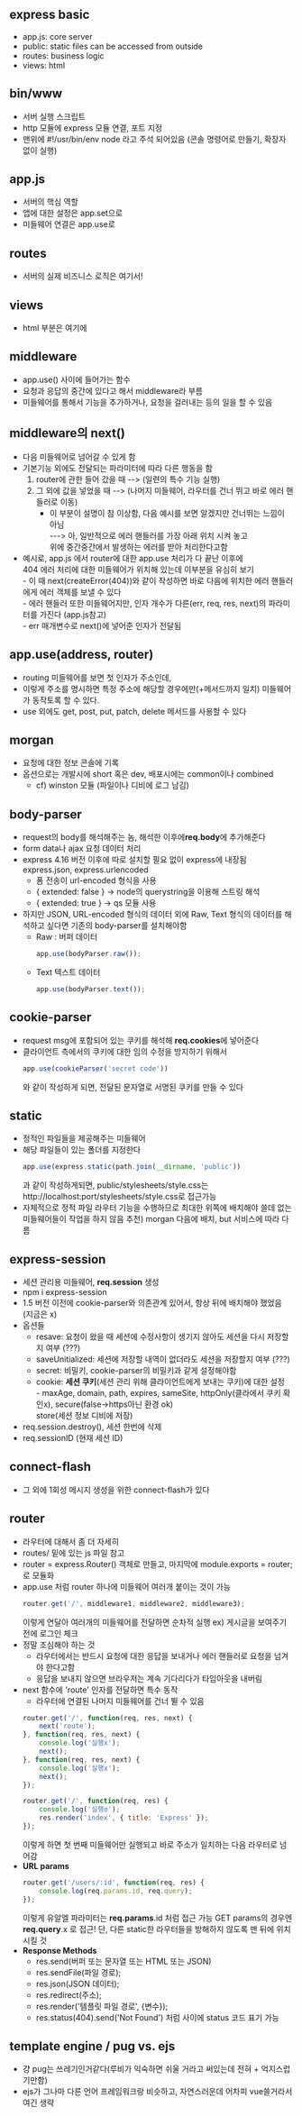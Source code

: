## express basic
- app.js: core server
- public: static files can be accessed from outside
- routes: business logic
- views: html


## bin/www
- 서버 실행 스크립트
- http 모듈에 express 모듈 연결, 포트 지정
- 맨위에 #!/usr/bin/env node 라고 주석 되어있음 (콘솔 명령어로 만들기, 확장자 없이 실행)


## app.js
- 서버의 핵심 역할 
- 앱에 대한 설정은 app.set으로
- 미들웨어 연결은 app.use로


## routes
- 서버의 실제 비즈니스 로직은 여기서!


## views
- html 부분은 여기에


## middleware
- app.use() 사이에 들어가는 함수
- 요청과 응답의 중간에 있다고 해서 middleware라 부름
- 미들웨어를 통해서 기능을 추가하거나, 요청을 걸러내는 등의 일을 할 수 있음


## middleware의 next()
- 다음 미들웨어로 넘어갈 수 있게 함
- 기본기능 외에도 전달되는 파라미터에 따라 다른 행동을 함  
	1. router에 관한  들어 갔을 때 --> (일련의 특수 기능 실행)  
	2. 그 외에 값을 넣었을 때 --> (나머지 미들웨어, 라우터를 건너 뛰고 바로 에러 핸들러로 이동)  
		- 이 부분이 설명이 참 이상함, 다음 예시를 보면 알겠지만 건너뛰는 느낌이 아님  
		---> 아, 일반적으로 에러 핸들러를 가장 아래 위치 시켜 놓고  
				 위에 중간중간에서 발생하는 에러를 받아 처리한다고함  
- 예시로, app.js 에서 router에 대한 app.use 처리가 다 끝난 이후에  
	404 에러 처리에 대한 미들웨어가 위치해 있는데 이부분을 유심히 보기  
		- 이 때 next(createError(404))와 같이 작성하면 바로 다음에 위치한 에러 핸들러에게 에러 객체를 보낼 수 있다  
		- 에러 핸들러 또한 미들웨어지만, 인자 개수가 다른(err, req, res, next)의 파라미터를 가진다 (app.js참고)  
			- err 매개변수로 next()에 넣어준 인자가 전달됨


## app.use(address, router)
- routing 미들웨어를 보면 첫 인자가 주소인데,
- 이렇게 주소를 명시하면 특정 주소에 해당할 경우에만(+메서드까지 일치) 미들웨어가 동작토록 할 수 있다.
- use 외에도 get, post, put, patch, delete 메서드를 사용할 수 있다

## morgan 
- 요청에 대한 정보 콘솔에 기록
- 옵션으로는 개발시에 short 혹은 dev, 배포시에는 common이나 combined
	- cf) winston 모듈 (파일이나 디비에 로그 남김)


## body-parser
- request의 body를 해석해주는 놈, 해석한 이후에**req.body**에 추가해준다
- form data나 ajax 요청 데이터 처리
- express 4.16 버전 이후에 따로 설치할 필요 없이 express에 내장됨 express.json, express.urlencoded
	- 폼 전송이 url-encoded 형식을 사용
	- { extended: false } -> node의 querystring을 이용해 스트링 해석
	- { extended: true  } -> qs 모듈 사용
- 하지만 JSON, URL-encoded 형식의 데이터 외에 Raw, Text 형식의 데이터를 해석하고 싶다면
	기존의 body-parser를 설치해야함
	- Raw : 버퍼 데이터
		```js
		app.use(bodyParser.raw());
		```
	- Text 텍스트 데이터
		```js
		app.use(bodyParser.text());
		```

## cookie-parser
- request msg에 포함되어 있는 쿠키를 해석해 **req.cookies**에 넣어준다 
- 클라이언트 측에서의 쿠키에 대한 임의 수정을 방지하기 위해서
	```js
	app.use(cookieParser('secret code'))
	```
	와 같이 작성하게 되면, 전달된 문자열로 서명된 쿠키를 만들 수 있다


## static
- 정적인 파일들을 제공해주는 미들웨어
- 해당 파일들이 있는 폴더를 지정한다
	```js
	app.use(express.static(path.join(__dirname, 'public'))
	```
	과 같이 작성하게되면, public/stylesheets/style.css는 http://localhost:port/stylesheets/style.css로 접근가능
- 자체적으로 정적 파일 라우터 기능을 수행하므로 최대한 위쪽에 배치해야
	쓸데 없는 미들웨어들이 작업을 하지 않음
	추천) morgan 다음에 배치, but 서비스에 따라 다름


## express-session
- 세션 관리용 미들웨어, **req.session** 생성
- npm i express-session
- 1.5 버전 이전에 cookie-parser와 의존관계 있어서, 항상 뒤에 배치해야 했었음 (지금은 x)
- 옵션들
	- resave: 요청이 왔을 때 세션에 수정사항이 생기지 않아도 세션을 다시 저장할지 여부 (???)
	- saveUnitialized: 세션에 저장할 내역이 없더라도 세션을 저장할지 여부 (???)
	- secret: 비밀키, cookie-parser의 비밀키과 같게 설정해야함 
	- cookie: **세션 쿠키**(세션 관리 위해 클라이언트에게 보내는 쿠키)에 대한 설정  
			- maxAge, domain, path, expires, sameSite, httpOnly(클라에서 쿠키 확인x), secure(false->https아닌 환경 ok)  
				store(세션 정보 디비에 저장)
- req.session.destroy(), 세션 한번에 삭제
- req.sessionID (현재 세션 ID)


## connect-flash
- 그 외에 1회성 메시지 생성을 위한 connect-flash가 있다


## router 
- 라우터에 대해서 좀 더 자세히
- routes/ 밑에 있는 js 파일 참고
- router = express.Router() 객체로 만들고, 마지막에 module.exports = router; 로 모듈화
- app.use 처럼 router 하나에 미들웨어 여러개 붙이는 것이 가능
	```js
	router.get('/', middleware1, middleware2, middleware3);
	```
	이렇게 연달아 여러개의 미들웨어를 전달하면 순차적 실행
	ex) 게시글을 보여주기 전에 로그인 체크
- 정말 조심해야 하는 것
	- 라우터에서는 반드시 요청에 대한 응답을 보내거나 에러 핸들러로 요청을 넘겨야 한다고함
	- 응답을 보내지 않으면 브라우저는 계속 기다리다가 타임아웃을 내버림
- next 함수에 'route' 인자를 전달하면 특수 동작
	- 라우터에 연결된 나머지 미들웨어를 건너 뛸 수 있음
	```js
	router.get('/', function(req, res, next) {
		next('route');
	}, function(req, res, next) {
		console.log('실행x');	
		next();
	}, function(req, res, next) {
		console.log('실행x');	
		next();
	});

	router.get('/', function(req, res) {
		console.log('실행o');	
		res.render('index', { title: 'Express' });
	});
	```
	이렇게 하면 첫 번째 미들웨어만 실행되고 바로 주소가 일치하는 다음 라우터로 넘어감
- **URL params**
	```js
	router.get('/users/:id', function(req, res) {
		console.log(req.params.id, req.query);	
	});
	```
	이렇게 유알엘 파라미터는 **req.params**.id 처럼 접근 가능
	GET params의 경우엔 **req.query**.x 로 접근!
	단, 다른 static한 라우터들을 방해하지 않도록 맨 뒤에 위치시킬 것
- **Response Methods**
	- res.send(버퍼 또는 문자열 또는 HTML 또는 JSON)
	- res.sendFile(파일 경로);
	- res.json(JSON 데이터);
	- res.redirect(주소);
	- res.render('템플릿 파일 경로', {변수});
	- res.status(404).send('Not Found') 처럼 사이에 status 코드 표기 가능


## template engine / pug vs. ejs
- 걍 pug는 쓰레기인거같다(루비가 익숙하면 쉬울 거라고 써있는데 전혀 + 억지스럽기만함)
- ejs가 그나마 다른 언어 프레임워크랑 비슷하고, 자연스러운데 어차피 vue쓸거라서 여긴 생략
